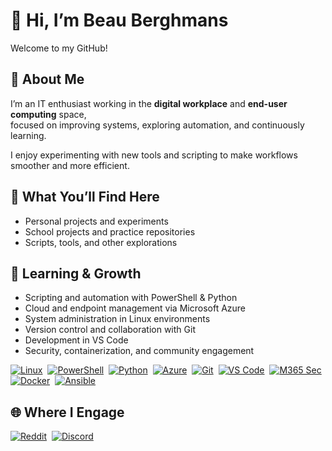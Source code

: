 # 👋 Hi, I’m Beau Berghmans

Welcome to my GitHub!

## 💼 About Me

I’m an IT enthusiast working in the **digital workplace** and **end-user computing** space,  
focused on improving systems, exploring automation, and continuously learning.  

I enjoy experimenting with new tools and scripting to make workflows smoother and more efficient.  

## 🔧 What You’ll Find Here

- Personal projects and experiments  
- School projects and practice repositories  
- Scripts, tools, and other explorations

## 🚀 Learning & Growth

- Scripting and automation with PowerShell & Python  
- Cloud and endpoint management via Microsoft Azure  
- System administration in Linux environments  
- Version control and collaboration with Git  
- Development in VS Code  
- Security, containerization, and community engagement  

<p dir="auto">
<a href="https://www.linux.org/" target="_blank" rel="noopener noreferrer"><img alt="Linux" src="https://img.shields.io/badge/Linux-FCC624?style=for-the-badge&logo=linux&logoColor=black" /></a>&nbsp;
<a href="https://learn.microsoft.com/powershell/" target="_blank" rel="noopener noreferrer"><img alt="PowerShell" src="https://img.shields.io/badge/PowerShell-5391FE?style=for-the-badge&logo=powershell&logoColor=white" /></a>&nbsp;
<a href="https://www.python.org/" target="_blank" rel="noopener noreferrer"><img alt="Python" src="https://img.shields.io/badge/Python-3776AB?style=for-the-badge&logo=python&logoColor=white" /></a>&nbsp;
<a href="https://azure.microsoft.com/" target="_blank" rel="noopener noreferrer"><img alt="Azure" src="https://img.shields.io/badge/Azure-0089D6?style=for-the-badge&logo=microsoftazure&logoColor=white" /></a>&nbsp;
<a href="https://git-scm.com/" target="_blank" rel="noopener noreferrer"><img alt="Git" src="https://img.shields.io/badge/Git-F05032?style=for-the-badge&logo=git&logoColor=white" /></a>&nbsp;
<a href="https://code.visualstudio.com/" target="_blank" rel="noopener noreferrer"><img alt="VS Code" src="https://img.shields.io/badge/VS%20Code-0078D7?style=for-the-badge&logo=visualstudiocode&logoColor=white" /></a>&nbsp;
<a href="https://learn.microsoft.com/microsoft-365/security/" target="_blank" rel="noopener noreferrer"><img alt="M365 Sec" src="https://img.shields.io/badge/M365%20Sec-0078D4?style=for-the-badge&logo=microsoft&logoColor=white" /></a>&nbsp;
<a href="https://www.docker.com/" target="_blank" rel="noopener noreferrer"><img alt="Docker" src="https://img.shields.io/badge/Docker-2496ED?style=for-the-badge&logo=docker&logoColor=white" /></a>&nbsp;
<a href="https://www.ansible.com/" target="_blank" rel="noopener noreferrer"><img alt="Ansible" src="https://img.shields.io/badge/Ansible-EE0000?style=for-the-badge&logo=ansible&logoColor=white" /></a>

## 🌐 Where I Engage

<p dir="auto">
<a href="https://github.com/beauberghmans" target="_blank" rel="noopener noreferrer"><img alt="Reddit" src="https://img.shields.io/badge/Reddit-FF4500?style=for-the-badge&logo=reddit&logoColor=white" /></a>&nbsp;
<a href="https://github.com/beauberghmans" target="_blank" rel="noopener noreferrer"><img alt="Discord" src="https://img.shields.io/badge/Discord-5865F2?style=for-the-badge&logo=discord&logoColor=white" /></a>&nbsp;
</p>
